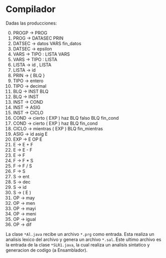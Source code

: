 # Compilador
Dadas las producciones:

0) PROGP -> PROG
1) PROG -> DATASEC PRIN
2) DATSEC -> datos VARS fin_datos
3) DATSEC -> epsilon
4) VARS -> TIPO : LISTA VARS
5) VARS -> TIPO : LISTA
6) LISTA -> id , LISTA
7) LISTA -> id
8) PRIN -> { BLQ }
9) TIPO -> entero
10) TIPO -> decimal
11) BLQ -> INST BLQ
12) BLQ -> INST
13) INST -> COND
14) INST -> ASIG
15) INST -> CICLO
16) COND -> cierto ( EXP ) haz BLQ falso BLQ fin_cond
17) COND -> cierto ( EXP ) haz BLQ fin_cond
18) CICLO -> mientras ( EXP ) BLQ fin_mientras
19) ASIG -> id asig E
20) EXP -> E OP E
21) E -> E + F
22) E -> E - F
23) E -> F
24) F -> F * S
25) F -> F / S
26) F -> S
27) S -> ent
28) S -> dec
29) S -> id
30) S -> ( E )
31) OP -> may
32) OP -> men
33) OP -> mayi
34) OP -> meni
35) OP -> igual
36) OP -> dif

La clase `*Al.java` recibe un archivo `*.prg` como entrada. Esta realiza un analisis lexico del archivo y genera un archivo `*.sal`. Este ultimo archivo es la entrada de la clase `*SLR1.java`, la cual realiza un analisis sintatico y generacion de codigo (a Ensamblador).
